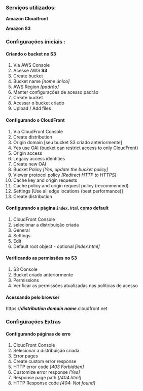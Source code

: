 ### Serviços utilizados:

**Amazon Cloudfront**

**Amazon S3**

### Configurações iniciais :

#### Criando o bucket no S3

 1. Via AWS Console
 2. Acesse AWS **S3**
 3. Create bucket 
 4. Bucket name *[nome único]* 
 5. AWS Region *[padrão]* 
 6. Manter configurações de acesso padrão
 7. Create bucket
 8. Acessar o bucket criado
 9. Upload / Add files

#### Configurando o CloudFront  

 1. Via CloudFront Console
 2. Create distribution
 3. Origin domain [seu bucket S3 criado anteriormente]
 4. Yes use OAI (bucket can restrict access to only CloudFront)
 5. Origin access 
 6. Legacy access identities
 7. Create new OAI 
 8. Bucket Policy *[Yes, update the bucket policy]*
 9. Viewer protocol policy *[Redirect HTTP to HTTPS]*
 10. Cache key and origin requests
 11. Cache policy and origin request policy (recommended)
 12. Settings [Use all edge locations (best performance)]
 13. Create distribution

 #### Configurando a página ```index.html``` como default

 1. CloudFront Console
 2. selecionar a distribuição criada
 3. General
 4. Settings
 5. Edit
 6. Default root object - optional *[index.html]*

#### Verificando as permissões no S3  

 1. S3 Console
 2. Bucket criado anteriormente
 3. Permissions
 4. Verificar as permissões atualizadas nas políticas de acesso 

#### Acessando pelo browser 

https://***distribution domain name***.cloudfront.net

### Configurações Extras 

#### Configurando páginas de erro  

 1. CloudFront Console
 2. Selecionar a distribuição criada
 3. Error pages
 4. Create custom error response 
 5. HTTP error code *[403 Forbidden]*
 6. Customize error response *[Yes]*
 7. Response page path *[/404.html]*
 8. HTTP Response code *[404: Not found]*